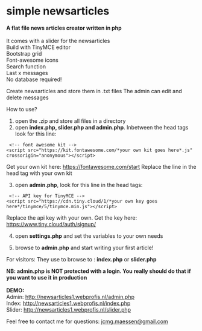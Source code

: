 # simple newsarticles
**A flat file news articles creator written in php**<br />
<br />
It comes with a slider for the newsarticles<br />
Build with TinyMCE editor<br />
Bootstrap grid<br />
Font-awesome icons<br />
Search function<br />
Last x messages<br />
No database required!

Create newsarticles and store them in .txt files
The admin can edit and delete messages

How to use?
1. open the .zip and store all files in a directory 
2. open **index.php, slider.php and admin.php**. Inbetween the head tags look for this line:  
```
 <!-- font awesome kit -->
<script src="https://kit.fontawesome.com/*your own kit goes here*.js" crossorigin="anonymous"></script>
```

Get your own kit here: https://fontawesome.com/start
Replace the line in the head tag with your own kit

3. open **admin.php**, look for this line in the head tags:
```
 <!-- API key for TinyMCE -->
<script src="https://cdn.tiny.cloud/1/*your own key goes here*/tinymce/5/tinymce.min.js"></script> 
```

Replace the api key with your own. Get the key here: https://www.tiny.cloud/auth/signup/

4. open **settings.php** and set the variables to your own needs

5. browse to **admin.php** and start writing your first article!

For visitors: 
They use to browse to : **index.php** or **slider.php**

**NB: admin.php is NOT protected with a login. You really should do that if you want to use it in production**
<br /><br />
**DEMO:** <br />
Admin: http://newsarticles1.webprofis.nl/admin.php<br />
Index: http://newsarticles1.webprofis.nl/index.php<br />
Slider: http://newsarticles1.webprofis.nl/slider.php

Feel free to contact me for questions: jcmg.maessen@gmail.com
